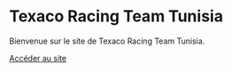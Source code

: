 # Texaco Racing Team Tunisia

Bienvenue sur le site de Texaco Racing Team Tunisia.

[Accéder au site](/index.html) 